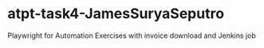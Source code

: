 # atpt-task4-JamesSuryaSeputro
Playwright for Automation Exercises with invoice download and Jenkins job
